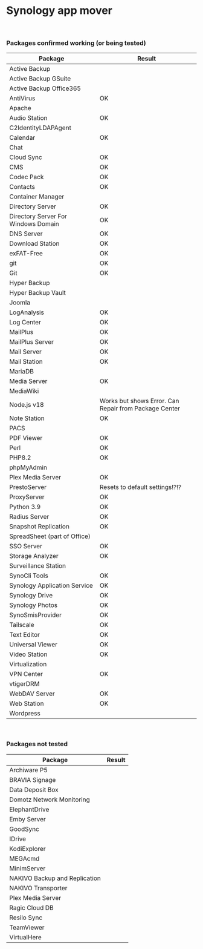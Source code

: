 # Synology app mover 

<br>

### Packages confirmed working (or being tested)

| Package | Result |
|---------|--------|
| Active Backup |  |
| Active Backup GSuite |  |
| Active Backup Office365 |  |
| AntiVirus | OK |
| Apache |  |
| Audio Station | OK |	
| C2IdentityLDAPAgent |  |
| Calendar | OK |
| Chat |  |
| Cloud Sync | OK |
| CMS | OK |
| Codec Pack | OK |
| Contacts | OK |
| Container Manager |  |
| Directory Server | OK |
| Directory Server For Windows Domain | OK |
| DNS Server | OK |
| Download Station | OK |
| exFAT-Free | OK |
| git | OK |
| Git | OK |
| Hyper Backup |  |
| Hyper Backup Vault |  |
| Joomla |  |
| LogAnalysis | OK |
| Log Center | OK |
| MailPlus | OK |
| MailPlus Server | OK |
| Mail Server | OK |
| Mail Station | OK |
| MariaDB |  |
| Media Server | OK |
| MediaWiki |  |
| Node.js v18 | Works but shows Error. Can Repair from Package Center |
| Note Station | OK |
| PACS |  |
| PDF Viewer | OK |
| Perl | OK |
| PHP8.2 | OK |
| phpMyAdmin |  |
| Plex Media Server | OK |
| PrestoServer | Resets to default settings!?!? |
| ProxyServer | OK |
| Python 3.9 | OK |
| Radius Server | OK |
| Snapshot Replication | OK |
| SpreadSheet (part of Office) |  |
| SSO Server | OK |
| Storage Analyzer | OK |
| Surveillance Station |  |
| SynoCli Tools | OK |
| Synology Application Service | OK |
| Synology Drive | OK |
| Synology Photos | OK |
| SynoSmisProvider | OK |
| Tailscale | OK |
| Text Editor | OK |
| Universal Viewer | OK |
| Video Station | OK |
| Virtualization |  |
| VPN Center | OK |
| vtigerDRM |  |
| WebDAV Server | OK |
| Web Station | OK |
| Wordpress |  |

<br>

### Packages not tested

| Package | Result |
|---------|--------|
| Archiware P5 |  |
| BRAVIA Signage |  |
| Data Deposit Box |  |
| Domotz Network Monitoring |  |
| ElephantDrive |  |
| Emby Server |  |
| GoodSync |  |
| IDrive |  |
| KodiExplorer |  |
| MEGAcmd |  |
| MinimServer |  |
| NAKIVO Backup and Replication |  |
| NAKIVO Transporter |  |
| Plex Media Server |  |
| Ragic Cloud DB |  |
| Resilo Sync |  |
| TeamViewer |  |
| VirtualHere |  |

